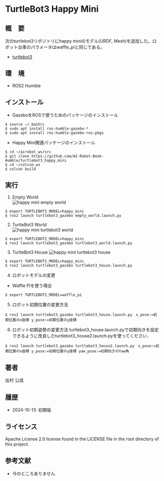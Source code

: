 # TurtleBot3 Happy Mini 
## 概　要
次のturtlebot3リポジトリにhappy miniのモデル(URDF, Mesh)を追加した。ロボット台車のパラメータはwaffle_piと同じである。  
- [turtlebot3](https://github.com/ROBOTIS-GIT/turtlebot3.git)

## 環　境  
- ROS2 Humble

## インストール  
- GazeboをROSで使うためのパッケージのインストール
```
$ source ~/.bashrc
$ sudo apt install ros-humble-gazebo-*
$ sudo apt install ros-humble-gazebo-ros-pkgs
```
- Happy Mini関連パッケージのインストール
```
$ cd ~/airobot_ws/src
$ git clone https://github.com/AI-Robot-Book-Humble/turtlebot3_happy_mini
$ cd ~/colcon_ws
$ colcon build 
```


## 実行
1. Empty World  
![happy mini empty world](https://github.com/demulab/happy_mini_turtlebot3_sim/blob/main/happy_mini_empty_world.png "happy mini empty world")

```
$ export TURTLEBOT3_MODEL=happy_mini
$ ros2 launch turtlebot3_gazebo empty_world.launch.py
```

2. TurtleBot3 World  
![happy mini turtlebot3 world](https://github.com/demulab/happy_mini_turtlebot3_sim/blob/main/happy_mini_turtlebot3_world.png "happy mini turtlebot3 world")
```
$ export TURTLEBOT3_MODEL=happy_mini
$ ros2 launch turtlebot3_gazebo turtlebot3_world.launch.py
```

3. TurtleBot3 House
![happy mini turtlebot3 house](https://github.com/demulab/happy_mini_turtlebot3_sim/blob/main/happy_mini_house.png "happy mini turtlebot3 house")
```
$ export TURTLEBOT3_MODEL=happy_mini
$ ros2 launch turtlebot3_gazebo turtlebot3_house.launch.py
```
4. ロボットモデルの変更
- Waffle Piを使う場合
```
$ export TURTLEBOT3_MODEL=waffle_pi
```

5. ロボット初期位置の変更方法
```
$ ros2 launch turtlebot3_gazebo turtlebot3_house.launch.py　x_pose:=初期位置のx座標 y_pose:=初期位置のy座標
```

6. ロボット初期姿勢の変更方法
turtlebot3_house.launch.pyで初期向きを設定できるように改良したturtlebot3_house2.launch.pyを使ってください．

```
$ ros2 launch turtlebot3_gazebo turtlebot3_house2.launch.py　x_pose:=初期位置のx座標 y_pose:=初期位置のy座標 yaw_pose:=初期向きのYaw角
```

## 著者
出村 公成

## 履歴
- 2024-10-13: 初期版

## ライセンス
Apache License 2.0 license found in the LICENSE file in the root directory of this project.


## 参考文献
- 今のところありません
